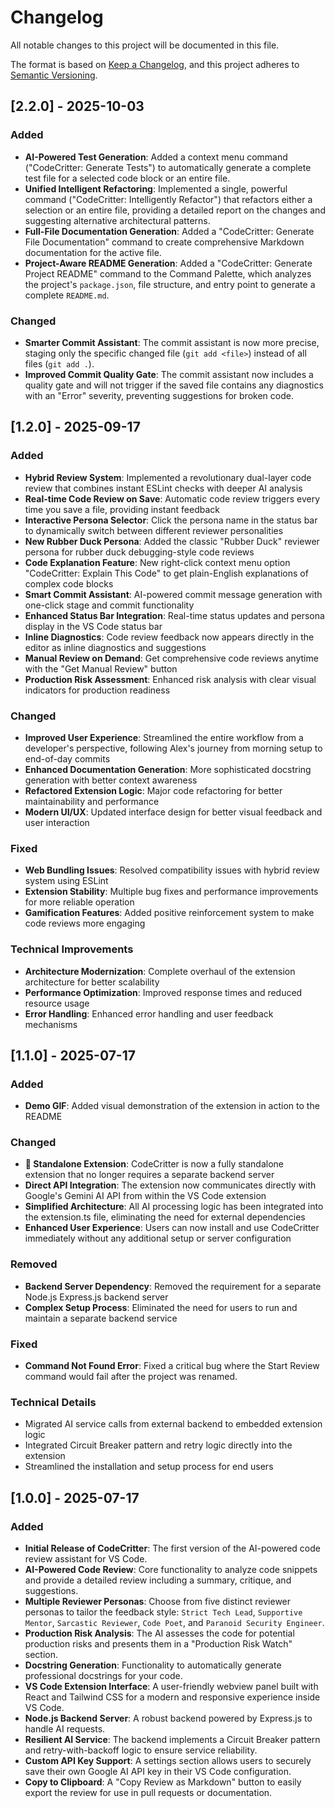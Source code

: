 # Changelog

All notable changes to this project will be documented in this file.

The format is based on [Keep a Changelog](https://keepachangelog.com/en/1.0.0/),
and this project adheres to [Semantic Versioning](https://semver.org/spec/v2.0.0.html).


## [2.2.0] - 2025-10-03

### Added
- **AI-Powered Test Generation**: Added a context menu command ("CodeCritter: Generate Tests") to automatically generate a complete test file for a selected code block or an entire file.
- **Unified Intelligent Refactoring**: Implemented a single, powerful command ("CodeCritter: Intelligently Refactor") that refactors either a selection or an entire file, providing a detailed report on the changes and suggesting alternative architectural patterns.
- **Full-File Documentation Generation**: Added a "CodeCritter: Generate File Documentation" command to create comprehensive Markdown documentation for the active file.
- **Project-Aware README Generation**: Added a "CodeCritter: Generate Project README" command to the Command Palette, which analyzes the project's `package.json`, file structure, and entry point to generate a complete `README.md`.

### Changed
- **Smarter Commit Assistant**: The commit assistant is now more precise, staging only the specific changed file (`git add <file>`) instead of all files (`git add .`).
- **Improved Commit Quality Gate**: The commit assistant now includes a quality gate and will not trigger if the saved file contains any diagnostics with an "Error" severity, preventing suggestions for broken code.

## [1.2.0] - 2025-09-17

### Added
- **Hybrid Review System**: Implemented a revolutionary dual-layer code review that combines instant ESLint checks with deeper AI analysis
- **Real-time Code Review on Save**: Automatic code review triggers every time you save a file, providing instant feedback
- **Interactive Persona Selector**: Click the persona name in the status bar to dynamically switch between different reviewer personalities
- **New Rubber Duck Persona**: Added the classic "Rubber Duck" reviewer persona for rubber duck debugging-style code reviews
- **Code Explanation Feature**: New right-click context menu option "CodeCritter: Explain This Code" to get plain-English explanations of complex code blocks
- **Smart Commit Assistant**: AI-powered commit message generation with one-click stage and commit functionality
- **Enhanced Status Bar Integration**: Real-time status updates and persona display in the VS Code status bar
- **Inline Diagnostics**: Code review feedback now appears directly in the editor as inline diagnostics and suggestions
- **Manual Review on Demand**: Get comprehensive code reviews anytime with the "Get Manual Review" button
- **Production Risk Assessment**: Enhanced risk analysis with clear visual indicators for production readiness

### Changed
- **Improved User Experience**: Streamlined the entire workflow from a developer's perspective, following Alex's journey from morning setup to end-of-day commits
- **Enhanced Documentation Generation**: More sophisticated docstring generation with better context awareness
- **Refactored Extension Logic**: Major code refactoring for better maintainability and performance
- **Modern UI/UX**: Updated interface design for better visual feedback and user interaction

### Fixed
- **Web Bundling Issues**: Resolved compatibility issues with hybrid review system using ESLint
- **Extension Stability**: Multiple bug fixes and performance improvements for more reliable operation
- **Gamification Features**: Added positive reinforcement system to make code reviews more engaging

### Technical Improvements
- **Architecture Modernization**: Complete overhaul of the extension architecture for better scalability
- **Performance Optimization**: Improved response times and reduced resource usage
- **Error Handling**: Enhanced error handling and user feedback mechanisms

## [1.1.0] - 2025-07-17

### Added
- **Demo GIF**: Added visual demonstration of the extension in action to the README

### Changed
- **🚀 Standalone Extension**: CodeCritter is now a fully standalone extension that no longer requires a separate backend server
- **Direct API Integration**: The extension now communicates directly with Google's Gemini AI API from within the VS Code extension
- **Simplified Architecture**: All AI processing logic has been integrated into the extension.ts file, eliminating the need for external dependencies
- **Enhanced User Experience**: Users can now install and use CodeCritter immediately without any additional setup or server configuration

### Removed
- **Backend Server Dependency**: Removed the requirement for a separate Node.js Express.js backend server
- **Complex Setup Process**: Eliminated the need for users to run and maintain a separate backend service

### Fixed
- **Command Not Found Error**: Fixed a critical bug where the Start Review command would fail after the project was renamed.

### Technical Details
- Migrated AI service calls from external backend to embedded extension logic
- Integrated Circuit Breaker pattern and retry logic directly into the extension
- Streamlined the installation and setup process for end users

## [1.0.0] - 2025-07-17

### Added

* **Initial Release of CodeCritter**: The first version of the AI-powered code review assistant for VS Code.
* **AI-Powered Code Review**: Core functionality to analyze code snippets and provide a detailed review including a summary, critique, and suggestions.
* **Multiple Reviewer Personas**: Choose from five distinct reviewer personas to tailor the feedback style: `Strict Tech Lead`, `Supportive Mentor`, `Sarcastic Reviewer`, `Code Poet`, and `Paranoid Security Engineer`.
* **Production Risk Analysis**: The AI assesses the code for potential production risks and presents them in a "Production Risk Watch" section.
* **Docstring Generation**: Functionality to automatically generate professional docstrings for your code.
* **VS Code Extension Interface**: A user-friendly webview panel built with React and Tailwind CSS for a modern and responsive experience inside VS Code.
* **Node.js Backend Server**: A robust backend powered by Express.js to handle AI requests.
* **Resilient AI Service**: The backend implements a Circuit Breaker pattern and retry-with-backoff logic to ensure service reliability.
* **Custom API Key Support**: A settings section allows users to securely save their own Google AI API key in their VS Code configuration.
* **Copy to Clipboard**: A "Copy Review as Markdown" button to easily export the review for use in pull requests or documentation.